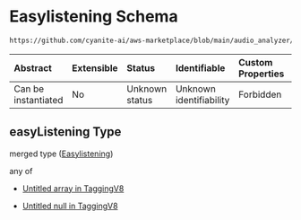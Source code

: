 # Easylistening Schema

```txt
https://github.com/cyanite-ai/aws-marketplace/blob/main/audio_analyzer/schemes/marketplace_v1/schema/TaggingV8.schema.json#/$defs/SubgenreSegmentsV1/properties/easyListening
```



| Abstract            | Extensible | Status         | Identifiable            | Custom Properties | Additional Properties | Access Restrictions | Defined In                                                                     |
| :------------------ | :--------- | :------------- | :---------------------- | :---------------- | :-------------------- | :------------------ | :----------------------------------------------------------------------------- |
| Can be instantiated | No         | Unknown status | Unknown identifiability | Forbidden         | Allowed               | none                | [TaggingV8.schema.json\*](../out/TaggingV8.schema.json "open original schema") |

## easyListening Type

merged type ([Easylistening](taggingv8-defs-subgenresegmentsv1-properties-easylistening.md))

any of

* [Untitled array in TaggingV8](taggingv8-defs-subgenresegmentsv1-properties-easylistening-anyof-0.md "check type definition")

* [Untitled null in TaggingV8](taggingv8-defs-subgenresegmentsv1-properties-easylistening-anyof-1.md "check type definition")
